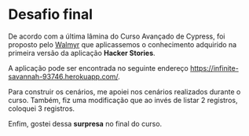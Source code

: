 # Desafio final

De acordo com a última lâmina do Curso Avançado de Cypress, foi proposto pelo [Walmyr](https://github.com/wlsf82) que aplicassemos o conhecimento adquirido na primeira versão da aplicação **Hacker Stories**.

A aplicação pode ser encontrada no seguinte endereço https://infinite-savannah-93746.herokuapp.com/.

Para construir os cenários, me apoiei nos cenários realizados durante o curso. Também, fiz uma modificação que ao invés de listar 2 registros, coloquei 3 registros.

Enfim, gostei dessa **surpresa** no final do curso.